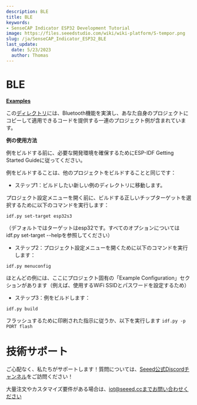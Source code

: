 ```yaml
---
description: BLE
title: BLE
keywords:
- SenseCAP Indicator ESP32 Development Tutorial
image: https://files.seeedstudio.com/wiki/wiki-platform/S-tempor.png
slug: /ja/SenseCAP_Indicator_ESP32_BLE
last_update:
  date: 5/23/2023
  author: Thomas
---
```

# **BLE**

[**Examples**](https://github.com/espressif/esp-idf/tree/master/examples/bluetooth)

この[ディレクトリ](https://github.com/espressif/esp-idf/tree/master/examples/bluetooth)には、Bluetooth機能を実演し、あなた自身のプロジェクトにコピーして適用できるコードを提供する一連のプロジェクト例が含まれています。

**例の使用方法**

例をビルドする前に、必要な開発環境を確保するためにESP-IDF Getting Started Guideに従ってください。

例をビルドすることは、他のプロジェクトをビルドすることと同じです：

- ステップ1：ビルドしたい新しい例のディレクトリに移動します。

プロジェクト設定メニューを開く前に、ビルドする正しいチップターゲットを選択するために以下のコマンドを実行します：

`idf.py set-target esp32s3`

（デフォルトではターゲットはesp32です。すべてのオプションについてはidf.py set-target --helpを参照してください）

- ステップ2：プロジェクト設定メニューを開くために以下のコマンドを実行します：

`idf.py menuconfig`

ほとんどの例には、ここにプロジェクト固有の「Example Configuration」セクションがあります（例えば、使用するWiFi SSIDとパスワードを設定するため）

- ステップ3：例をビルドします：

`idf.py build`

フラッシュするために印刷された指示に従うか、以下を実行します
`idf.py -p PORT flash`

# **技術サポート**

ご心配なく、私たちがサポートします！質問については、[Seeed公式Discordチャンネル](https://discord.com/invite/QqMgVwHT3X)をご訪問ください！

大量注文やカスタマイズ要件がある場合は、iot@seeed.ccまでお問い合わせください
